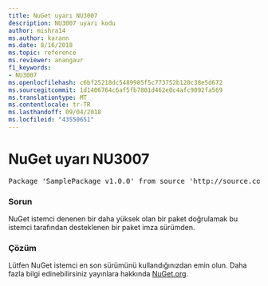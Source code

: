 ```yaml
---
title: NuGet uyarı NU3007
description: NU3007 uyarı kodu
author: mishra14
ms.author: karann
ms.date: 8/16/2018
ms.topic: reference
ms.reviewer: anangaur
f1_keywords:
- NU3007
ms.openlocfilehash: c6bf25218dc5489985f5c773752b120c38e5d672
ms.sourcegitcommit: 1d1406764c6af5fb7801d462e0c4afc9092fa569
ms.translationtype: MT
ms.contentlocale: tr-TR
ms.lasthandoff: 09/04/2018
ms.locfileid: "43550651"
---
```

# <a name="nuget-warning-nu3007"></a>NuGet uyarı NU3007

<pre>Package 'SamplePackage v1.0.0' from source 'http://source.com/index.json': The package signature format version is not supported. Updating your client may solve this problem.</pre>

### <a name="issue"></a>Sorun

NuGet istemci denenen bir daha yüksek olan bir paket doğrulamak bu istemci tarafından desteklenen bir paket imza sürümden.


### <a name="solution"></a>Çözüm

Lütfen NuGet istemci en son sürümünü kullandığınızdan emin olun. Daha fazla bilgi edinebilirsiniz yayınlara hakkında [NuGet.org](https://www.nuget.org/downloads).


